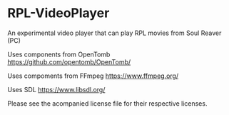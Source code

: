 # RPL-VideoPlayer
An experimental video player that can play RPL movies from Soul Reaver (PC)

Uses components from OpenTomb
https://github.com/opentomb/OpenTomb/

Uses compoments from FFmpeg
https://www.ffmpeg.org/

Uses SDL
https://www.libsdl.org/

Please see the acompanied license file for their respective licenses.
